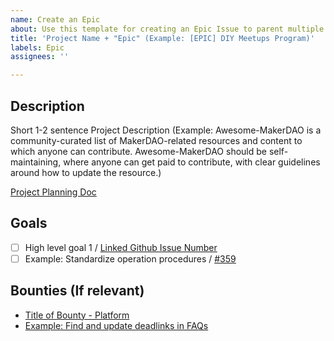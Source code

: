 ```yaml
---
name: Create an Epic
about: Use this template for creating an Epic Issue to parent multiple issues.
title: 'Project Name + "Epic" (Example: [EPIC] DIY Meetups Program)'
labels: Epic
assignees: ''

---
```


## Description

Short 1-2 sentence Project Description (Example: Awesome-MakerDAO is a community-curated list of MakerDAO-related resources and content to which anyone can contribute. Awesome-MakerDAO should be self-maintaining, where anyone can get paid to contribute, with clear guidelines around how to update the resource.)

[Project Planning Doc](https://link.me)

## Goals

- [ ] High level goal 1 / [Linked Github Issue Number](https://link)
- [ ] Example: Standardize operation procedures / [#359](https://github.com/makerdao/community/issues/359)

## Bounties (If relevant)

- [Title of Bounty - Platform](https://link.me)
- [Example: Find and update deadlinks in FAQs](https://explorer.bounties.network/explorer)
